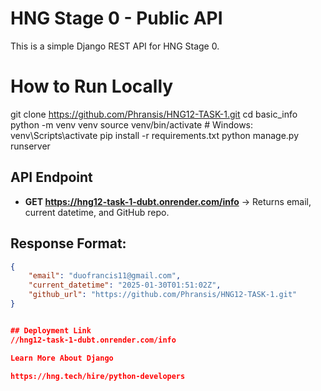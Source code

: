 # HNG Stage 0 - Public API

This is a simple Django REST API for HNG Stage 0.

# How to Run Locally
git clone https://github.com/Phransis/HNG12-TASK-1.git
cd basic_info
python -m venv venv
source venv/bin/activate  # Windows: venv\Scripts\activate
pip install -r requirements.txt
python manage.py runserver


## API Endpoint
- **GET https://hng12-task-1-dubt.onrender.com/info** → Returns email, current datetime, and GitHub repo.

## Response Format:
```json
{
    "email": "duofrancis11@gmail.com",
    "current_datetime": "2025-01-30T01:51:02Z",
    "github_url": "https://github.com/Phransis/HNG12-TASK-1.git"
}


## Deployment Link
//hng12-task-1-dubt.onrender.com/info

Learn More About Django

https://hng.tech/hire/python-developers